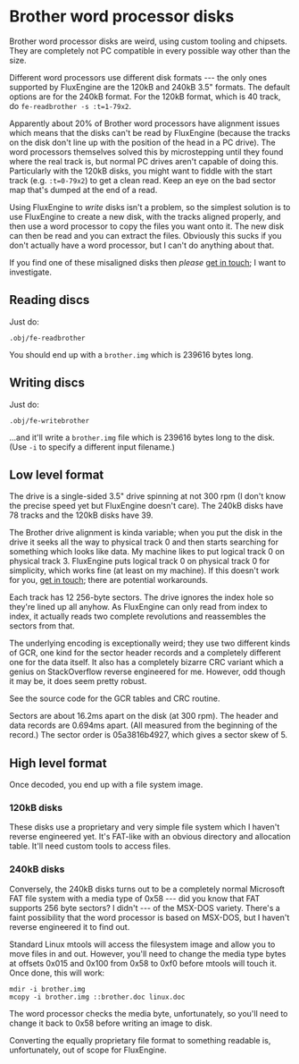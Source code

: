 Brother word processor disks
============================

Brother word processor disks are weird, using custom tooling and chipsets.
They are completely not PC compatible in every possible way other than the
size.

Different word processors use different disk formats --- the only ones
supported by FluxEngine are the 120kB and 240kB 3.5" formats. The default
options are for the 240kB format. For the 120kB format, which is 40 track, do
`fe-readbrother -s :t=1-79x2`.

Apparently about 20% of Brother word processors have alignment issues which
means that the disks can't be read by FluxEngine (because the tracks on the
disk don't line up with the position of the head in a PC drive). The word
processors themselves solved this by microstepping until they found where the
real track is, but normal PC drives aren't capable of doing this.
Particularly with the 120kB disks, you might want to fiddle with the start
track (e.g. `:t=0-79x2`) to get a clean read. Keep an eye on the bad sector
map that's dumped at the end of a read.

Using FluxEngine to *write* disks isn't a problem, so the
simplest solution is to use FluxEngine to create a new disk, with the tracks
aligned properly, and then use a word processor to copy the files you want
onto it. The new disk can then be read and you can extract the files.
Obviously this sucks if you don't actually have a word processor, but I can't
do anything about that.

If you find one of these misaligned disks then *please* [get in
touch](https://github.com/davidgiven/fluxengine/issues/new); I want to
investigate.

Reading discs
-------------

Just do:

```
.obj/fe-readbrother
```

You should end up with a `brother.img` which is 239616 bytes long.

Writing discs
-------------

Just do:

```
.obj/fe-writebrother
```

...and it'll write a `brother.img` file which is 239616 bytes long to the
disk. (Use `-i` to specify a different input filename.)

Low level format
----------------

The drive is a single-sided 3.5" drive spinning at not 300 rpm (I don't know
the precise speed yet but FluxEngine doesn't care). The 240kB disks have 78
tracks and the 120kB disks have 39.

The Brother drive alignment is kinda variable; when you put the disk in the
drive it seeks all the way to physical track 0 and then starts searching for
something which looks like data. My machine likes to put logical track 0 on
physical track 3. FluxEngine puts logical track 0 on physical track 0 for
simplicity, which works fine (at least on my machine). If this doesn't work
for you, [get in touch](https://github.com/davidgiven/fluxengine/issues/new);
there are potential workarounds.

Each track has 12 256-byte sectors. The drive ignores the index hole so they're
lined up all anyhow. As FluxEngine can only read from index to index, it
actually reads two complete revolutions and reassembles the sectors from that.

The underlying encoding is exceptionally weird; they use two different kinds of
GCR, one kind for the sector header records and a completely different one for
the data itself. It also has a completely bizarre CRC variant which a genius on
StackOverflow reverse engineered for me. However, odd though it may be, it does
seem pretty robust.

See the source code for the GCR tables and CRC routine.

Sectors are about 16.2ms apart on the disk (at 300 rpm). The header and
data records are 0.694ms apart. (All measured from the beginning of the
record.) The sector order is 05a3816b4927, which gives a sector skew of 5.

High level format
-----------------

Once decoded, you end up with a file system image.

### 120kB disks

These disks use a proprietary and very simple file system which I haven't
reverse engineered yet. It's FAT-like with an obvious directory and
allocation table. It'll need custom tools to access files.

### 240kB disks

Conversely, the 240kB disks turns out to be a completely normal Microsoft FAT
file system with a media type of 0x58 --- did you know that FAT supports 256
byte sectors? I didn't --- of the MSX-DOS variety. There's a faint
possibility that the word processor is based on MSX-DOS, but I haven't
reverse engineered it to find out.

Standard Linux mtools will access the filesystem image and allow you to move
files in and out. However, you'll need to change the media type bytes at
offsets 0x015 and 0x100 from 0x58 to 0xf0 before mtools will touch it. Once
done, this will work:

```
mdir -i brother.img
mcopy -i brother.img ::brother.doc linux.doc
```

The word processor checks the media byte, unfortunately, so you'll need to
change it back to 0x58 before writing an image to disk.

Converting the equally proprietary file format to something readable is,
unfortunately, out of scope for FluxEngine.
